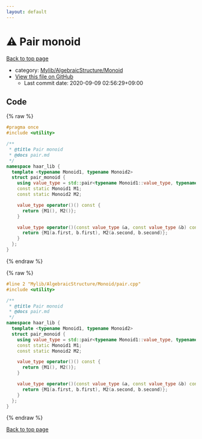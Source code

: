 ```yaml
---
layout: default
---
```


<!-- mathjax config similar to math.stackexchange -->
<script type="text/javascript" async
  src="https://cdnjs.cloudflare.com/ajax/libs/mathjax/2.7.5/MathJax.js?config=TeX-MML-AM_CHTML">
</script>
<script type="text/x-mathjax-config">
  MathJax.Hub.Config({
    TeX: { equationNumbers: { autoNumber: "AMS" }},
    tex2jax: {
      inlineMath: [ ['$','$'] ],
      processEscapes: true
    },
    "HTML-CSS": { matchFontHeight: false },
    displayAlign: "left",
    displayIndent: "2em"
  });
</script>

<script type="text/javascript" src="https://cdnjs.cloudflare.com/ajax/libs/jquery/3.4.1/jquery.min.js"></script>
<script src="https://cdn.jsdelivr.net/npm/jquery-balloon-js@1.1.2/jquery.balloon.min.js" integrity="sha256-ZEYs9VrgAeNuPvs15E39OsyOJaIkXEEt10fzxJ20+2I=" crossorigin="anonymous"></script>
<script type="text/javascript" src="../../../../assets/js/copy-button.js"></script>
<link rel="stylesheet" href="../../../../assets/css/copy-button.css" />


# :warning: Pair monoid

<a href="../../../../index.html">Back to top page</a>

* category: <a href="../../../../index.html#b9ce8b1117f3871719e4d3859e7574c9">Mylib/AlgebraicStructure/Monoid</a>
* <a href="{{ site.github.repository_url }}/blob/master/Mylib/AlgebraicStructure/Monoid/pair.cpp">View this file on GitHub</a>
    - Last commit date: 2020-09-09 02:56:29+09:00




## Code

<a id="unbundled"></a>
{% raw %}
```cpp
#pragma once
#include <utility>

/**
 * @title Pair monoid
 * @docs pair.md
 */
namespace haar_lib {
  template <typename Monoid1, typename Monoid2>
  struct pair_monoid {
    using value_type = std::pair<typename Monoid1::value_type, typename Monoid2::value_type>;
    const static Monoid1 M1;
    const static Monoid2 M2;

    value_type operator()() const {
      return {M1(), M2()};
    }

    value_type operator()(const value_type &a, const value_type &b) const {
      return {M1(a.first, b.first), M2(a.second, b.second)};
    }
  };
}

```
{% endraw %}

<a id="bundled"></a>
{% raw %}
```cpp
#line 2 "Mylib/AlgebraicStructure/Monoid/pair.cpp"
#include <utility>

/**
 * @title Pair monoid
 * @docs pair.md
 */
namespace haar_lib {
  template <typename Monoid1, typename Monoid2>
  struct pair_monoid {
    using value_type = std::pair<typename Monoid1::value_type, typename Monoid2::value_type>;
    const static Monoid1 M1;
    const static Monoid2 M2;

    value_type operator()() const {
      return {M1(), M2()};
    }

    value_type operator()(const value_type &a, const value_type &b) const {
      return {M1(a.first, b.first), M2(a.second, b.second)};
    }
  };
}

```
{% endraw %}

<a href="../../../../index.html">Back to top page</a>

